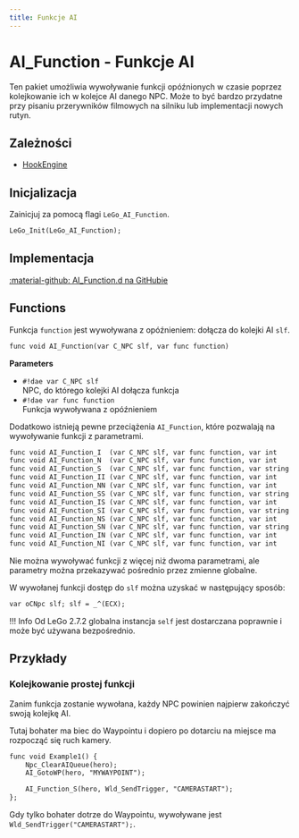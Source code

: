 ```yaml
---
title: Funkcje AI
---
```

# AI_Function - Funkcje AI
Ten pakiet umożliwia wywoływanie funkcji opóźnionych w czasie poprzez kolejkowanie ich w kolejce AI danego NPC. Może to być bardzo przydatne przy pisaniu przerywników filmowych na silniku lub implementacji nowych rutyn.

## Zależności

- [HookEngine](hook_engine.md)

## Inicjalizacja
Zainicjuj za pomocą flagi `LeGo_AI_Function`.
```dae
LeGo_Init(LeGo_AI_Function);
```
## Implementacja
[:material-github: AI_Function.d na GitHubie](https://github.com/Lehona/LeGo/blob/dev/AI_Function.d)

## Functions
Funkcja `function` jest wywoływana z opóźnieniem: dołącza do kolejki AI `slf`.
```dae
func void AI_Function(var C_NPC slf, var func function)
```
**Parameters**

- `#!dae var C_NPC slf`  
    NPC, do którego kolejki AI dołącza funkcja
- `#!dae var func function`  
    Funkcja wywoływana z opóźnieniem

Dodatkowo istnieją pewne przeciążenia `AI_Function`, które pozwalają na wywoływanie funkcji z parametrami.
```dae
func void AI_Function_I  (var C_NPC slf, var func function, var int    param) {}; // Int
func void AI_Function_N  (var C_NPC slf, var func function, var int    param) {}; // Instance (e.g. NPC)
func void AI_Function_S  (var C_NPC slf, var func function, var string param) {}; // String
func void AI_Function_II (var C_NPC slf, var func function, var int    param1, var int    param2) {}; // Int, Int
func void AI_Function_NN (var C_NPC slf, var func function, var int    param1, var int    param2) {}; // Instance, Instance
func void AI_Function_SS (var C_NPC slf, var func function, var string param1, var string param2) {}; // String, String
func void AI_Function_IS (var C_NPC slf, var func function, var int    param1, var string param2) {}; // Int, String
func void AI_Function_SI (var C_NPC slf, var func function, var string param1, var int    param2) {}; // String, Int
func void AI_Function_NS (var C_NPC slf, var func function, var int    param1, var string param2) {}; // Instance, String
func void AI_Function_SN (var C_NPC slf, var func function, var string param1, var int    param2) {}; // String, Istance
func void AI_Function_IN (var C_NPC slf, var func function, var int    param1, var int    param2) {}; // Int, Instance
func void AI_Function_NI (var C_NPC slf, var func function, var int    param1, var int    param2) {}; // Instance, Int
```
Nie można wywoływać funkcji z więcej niż dwoma parametrami, ale parametry można przekazywać pośrednio przez zmienne globalne.

W wywołanej funkcji dostęp do `slf` można uzyskać w następujący sposób:
```dae
var oCNpc slf; slf = _^(ECX);
```
!!! Info
    Od LeGo 2.7.2 globalna instancja `self` jest dostarczana poprawnie i może być używana bezpośrednio.

## Przykłady

### Kolejkowanie prostej funkcji
Zanim funkcja zostanie wywołana, każdy NPC powinien najpierw zakończyć swoją kolejkę AI.

Tutaj bohater ma biec do Waypointu i dopiero po dotarciu na miejsce ma rozpocząć się ruch kamery.
```dae
func void Example1() {
    Npc_ClearAIQueue(hero);
    AI_GotoWP(hero, "MYWAYPOINT");

    AI_Function_S(hero, Wld_SendTrigger, "CAMERASTART");
};
```
Gdy tylko bohater dotrze do Waypointu, wywoływane jest `Wld_SendTrigger("CAMERASTART");`.